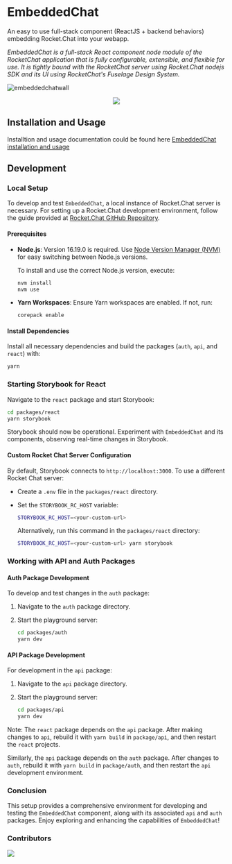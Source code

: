 # EmbeddedChat

An easy to use full-stack component (ReactJS + backend behaviors) embedding Rocket.Chat into your webapp.

_EmbeddedChat is a full-stack React component node module of the RocketChat application that is fully configurable, extensible, and flexible for use. It is tightly bound with the RocketChat server using Rocket.Chat nodejs SDK and its UI using RocketChat's Fuselage Design System._

![embeddedchatwall](https://user-images.githubusercontent.com/73601258/178119162-ecabb9b7-e3ae-4c70-8ab2-f6c02856f4c6.png)

<div align='center' width='100%'>
<a href="https://github.com/monoclehq">
<img src="https://open-source-assets.middlewarehq.com/svgs/RocketChat-EmbeddedChat-contributor-metrics-dark-widget.svg?caching=true"></img>
</a>
</div>

## Installation and Usage
Installtion and usage documentation could be found here [EmbeddedChat installation and usage](packages/react/README.md)

## Development

### Local Setup

To develop and test `EmbeddedChat`, a local instance of Rocket.Chat server is necessary. For setting up a Rocket.Chat development environment, follow the guide provided at [Rocket.Chat GitHub Repository](https://github.com/RocketChat/Rocket.Chat#%EF%B8%8F-local-development).

#### Prerequisites

- **Node.js**: Version 16.19.0 is required. Use [Node Version Manager (NVM)](https://github.com/nvm-sh/nvm) for easy switching between Node.js versions.
  
  To install and use the correct Node.js version, execute:

  ```bash
  nvm install
  nvm use
  ```

- **Yarn Workspaces**: Ensure Yarn workspaces are enabled. If not, run:

  ```bash
  corepack enable
  ```

#### Install Dependencies

Install all necessary dependencies and build the packages (`auth`, `api`, and `react`) with:

```bash
yarn
```

### Starting Storybook for React

Navigate to the `react` package and start Storybook:

```bash
cd packages/react
yarn storybook
```

Storybook should now be operational. Experiment with `EmbeddedChat` and its components, observing real-time changes in Storybook.

#### Custom Rocket Chat Server Configuration

By default, Storybook connects to `http://localhost:3000`. To use a different Rocket Chat server:

- Create a `.env` file in the `packages/react` directory.
- Set the `STORYBOOK_RC_HOST` variable:

  ```bash
  STORYBOOK_RC_HOST=<your-custom-url>
  ```

  Alternatively, run this command in the `packages/react` directory:

  ```bash
  STORYBOOK_RC_HOST=<your-custom-url> yarn storybook
  ```

### Working with API and Auth Packages

#### Auth Package Development

To develop and test changes in the `auth` package:

1. Navigate to the `auth` package directory.
2. Start the playground server:

    ```bash
    cd packages/auth
    yarn dev
    ```

#### API Package Development

For development in the `api` package:

1. Navigate to the `api` package directory.
2. Start the playground server:

    ```bash
    cd packages/api
    yarn dev
    ```

Note: The `react` package depends on the `api` package. After making changes to `api`, rebuild it with `yarn build` in `package/api`, and then restart the `react` projects.

Similarly, the `api` package depends on the `auth` package. After changes to `auth`, rebuild it with `yarn build` in `package/auth`, and then restart the `api` development environment.

### Conclusion

This setup provides a comprehensive environment for developing and testing the `EmbeddedChat` component, along with its associated `api` and `auth` packages. Enjoy exploring and enhancing the capabilities of `EmbeddedChat`!

### Contributors

<a href="https://github.com/RocketChat/EmbeddedChat/graphs/contributors">
  <img src="https://contrib.rocks/image?repo=RocketChat/EmbeddedChat" />
</a>
